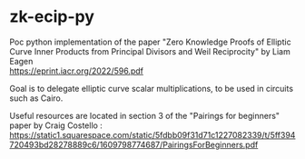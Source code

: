 # zk-ecip-py
Poc python implementation of the paper "Zero Knowledge Proofs of Elliptic Curve Inner Products from Principal Divisors and Weil Reciprocity" by Liam Eagen  
https://eprint.iacr.org/2022/596.pdf

Goal is to delegate elliptic curve scalar multiplications, to be used in circuits such as Cairo.

Useful resources are located in section 3 of the "Pairings for beginners" paper by Craig Costello : https://static1.squarespace.com/static/5fdbb09f31d71c1227082339/t/5ff394720493bd28278889c6/1609798774687/PairingsForBeginners.pdf